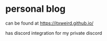 # personal blog
can be found at https://itxweird.github.io/

has discord integration for my private discord